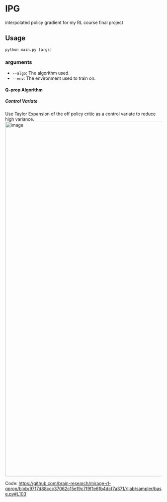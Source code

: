 # IPG
interpolated policy gradient for my RL course final project


## Usage
``python main.py [args]``

### arguments
- ``--algo``: The algorithm used.
- ``--env``: The environment used to train on.

#### Q-prop Algorithm

##### Control Variate



Use Taylor Expansion of the off policy critic as a control variate to reduce high variance.
<img width="1138" alt="image" src="https://github.com/mmi366127/IPG/assets/77866896/410c7ae7-49cb-4977-9d29-81153cc204a5">


Code:
https://github.com/brain-research/mirage-rl-qprop/blob/9717d88ccc37062c15e19c7f9f1e6fb4dcf7a371/rllab/sampler/base.py#L103
